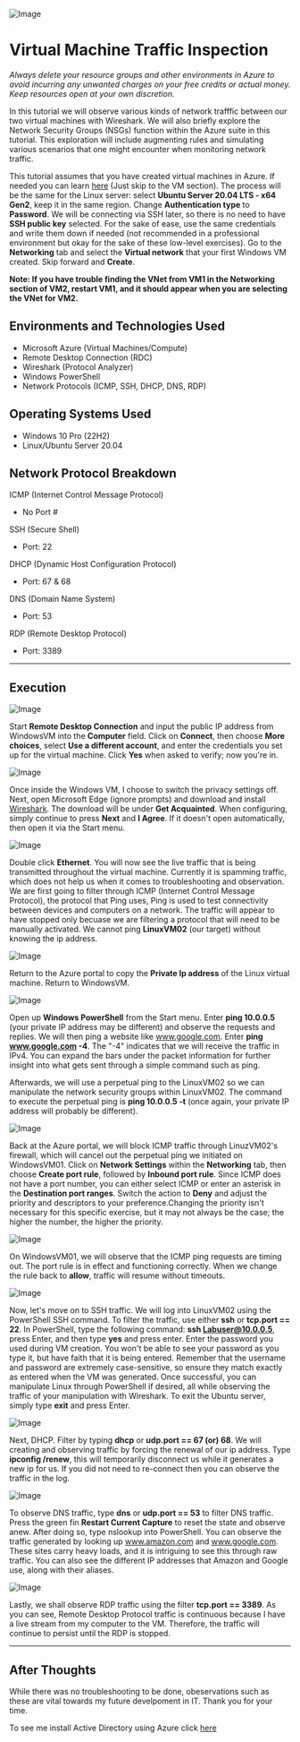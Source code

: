 
![Image](https://i.imgur.com/xyzcfYE.png)

# Virtual Machine Traffic Inspection

*Always delete your resource groups and other environments in Azure to avoid incurring any unwanted charges on your free credits or actual money. Keep resources open at your own discretion.*

In this tutorial we will observe various kinds of network trafffic between our two virtual machines with Wireshark. We will also briefly explore the Network Security Groups (NSGs) function within the Azure suite in this tutorial. This exploration will include augmenting rules and simulating various scenarios that one might encounter when monitoring network traffic.

This tutorial assumes that you have created virtual machines in Azure. If needed you can learn [here](https://github.com/NicholasToon/Creating-Resource-Groups-and-Deploying-Virtual-Machines-in-Azure) (Just skip to the VM section). The process will be the same for the Linux server: select **Ubuntu Server 20.04 LTS - x64 Gen2**, keep it in the same region. Change **Authentication type** to **Password**. We will be connecting via SSH later, so there is no need to have **SSH public key** selected. For the sake of ease, use the same credentials and write them down if needed (not recommended in a professional environment but okay for the sake of these low-level exercises). Go to the **Networking** tab and select the **Virtual network** that your first Windows VM created. Skip forward and **Create**.

**Note: If you have trouble finding the VNet from VM1 in the Networking section of VM2, restart VM1, and it should appear when you are selecting the VNet for VM2.**

## Environments and Technologies Used

- Microsoft Azure (Virtual Machines/Compute)
- Remote Desktop Connection (RDC)
- Wireshark (Protocol Analyzer)
- Windows PowerShell 
- Network Protocols (ICMP, SSH, DHCP, DNS, RDP)

## Operating Systems Used

- Windows 10 Pro (22H2)
- Linux/Ubuntu Server 20.04

## Network Protocol Breakdown

ICMP (Internet Control Message Protocol)
- No Port #

SSH (Secure Shell)
- Port: 22

DHCP (Dynamic Host Configuration Protocol)
- Port: 67 & 68

DNS (Domain Name System)
- Port: 53

RDP (Remote Desktop Protocol)
- Port: 3389
---
## Execution 

![Image](https://i.imgur.com/TMeKthS.png)

Start **Remote Desktop Connection** and input the public IP address from WindowsVM into the **Computer** field. Click on **Connect**, then choose **More choices**, select **Use a different account**, and enter the credentials you set up for the virtual machine. Click **Yes** when asked to verify; now you're in.

![Image](https://i.imgur.com/CJTTAng.png)

Once inside the Windows VM, I choose to switch the privacy settings off. Next, open Microsoft Edge (ignore prompts) and download and install [Wireshark](https://www.wireshark.org/). The download will be under **Get Acquainted**. When configuring, simply continue to press **Next** and **I Agree**. If it doesn't open automatically, then open it via the Start menu.

![Image](https://i.imgur.com/LkfzHWw.png)

Double click **Ethernet**. You will now see the live traffic that is being transmitted throughout the virtual machine. Currently it is spamming traffic, which does not help us when it comes to troubleshooting and observation. We are first going to filter through ICMP (Internet Control Message Protocol), the protocol that Ping uses, Ping is used to test connectivity between devices and computers on a network. The traffic will appear to have stopped only becuase we are filtering a protocol that will need to be manually activated. We cannot ping **LinuxVM02** (our target) without knowing the ip address.

![Image](https://i.imgur.com/WRdmqJ7.png)

Return to the Azure portal to copy the **Private Ip address** of the Linux virtual machine. Return to WindowsVM.

![Image](https://i.imgur.com/MI5jSQq.png)

Open up **Windows PowerShell** from the Start menu. Enter **ping 10.0.0.5** (your private IP address may be different) and observe the requests and replies. We will then ping a website like www.google.com. Enter **ping www.google.com -4**. The "-4" indicates that we will receive the traffic in IPv4. You can expand the bars under the packet information for further insight into what gets sent through a simple command such as ping.

Afterwards, we will use a perpetual ping to the LinuxVM02 so we can manipulate the network security groups within LinuxVM02. The command to execute the perpetual ping is **ping 10.0.0.5 -t** (once again, your private IP address will probably be different).

![Image](https://i.imgur.com/gl6UB98.png)

Back at the Azure portal, we will block ICMP traffic through LinuzVM02's firewall, which will cancel out the perpetual ping we initiated on WindowsVM01. Click on **Network Settings** within the **Networking** tab, then choose **Create port rule**, followed by **Inbound port rule**. Since ICMP does not have a port number, you can either select ICMP or enter an asterisk in the **Destination port ranges**. Switch the action to **Deny** and adjust the priority and descriptors to your preference.Changing the priority isn't necessary for this specific exercise, but it may not always be the case; the higher the number, the higher the priority.

![Image](https://i.imgur.com/AGLoYxC.png)

On WindowsVM01, we will observe that the ICMP ping requests are timing out. The port rule is in effect and functioning correctly. When we change the rule back to **allow**, traffic will resume without timeouts.

![Image](https://i.imgur.com/QhZMLPf.png)

Now, let's move on to SSH traffic. We will log into LinuxVM02 using the PowerShell SSH command. To filter the traffic, use either **ssh** or **tcp.port == 22**. In PowerShell, type the following command: **ssh Labuser@10.0.0.5**, press Enter, and then type **yes** and press enter. Enter the password you used during VM creation. You won't be able to see your password as you type it, but have faith that it is being entered. Remember that the username and password are extremely case-sensitive, so ensure they match exactly as entered when the VM was generated. Once successful, you can manipulate Linux through PowerShell if desired, all while observing the traffic of your manipulation with Wireshark. To exit the Ubuntu server, simply type **exit** and press Enter.

![Image](https://i.imgur.com/rgiMZWD.png)

Next, DHCP. Filter by typing **dhcp** or **udp.port == 67 (or) 68**. We will creating and observing traffic by forcing the renewal of our ip address. Type **ipconfig /renew**, this will temporarily disconnect us while it generates a new ip for us. If you did not need to re-connect then you can observe the traffic in the log.

![Image](https://i.imgur.com/uRBlSGR.png)

To observe DNS traffic, type **dns** or **udp.port == 53** to filter DNS traffic. Press the green fin **Restart Current Capture** to reset the state and observe anew. After doing so, type nslookup into PowerShell. You can observe the traffic generated by looking up www.amazon.com and www.google.com. These sites carry heavy loads, and it is intriguing to see this through raw traffic. You can also see the different IP addresses that Amazon and Google use, along with their aliases.

![Image](https://i.imgur.com/sVivebm.png)

Lastly, we shall observe RDP traffic using the filter **tcp.port == 3389**. As you can see, Remote Desktop Protocol traffic is continuous because I have a live stream from my computer to the VM. Therefore, the traffic will continue to persist until the RDP is stopped.

---
## After Thoughts

While there was no troubleshooting to be done, obeservations such as these are vital towards my future develpoment in IT. Thank you for your time.

To see me install Active Directory using Azure click [here](https://github.com/NicholasToon/Installing-On-premises-Active-Directory-within-Azure-VMs)
